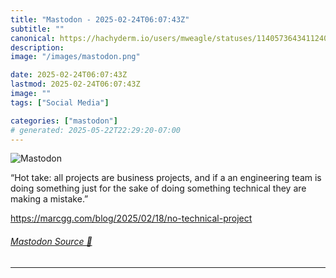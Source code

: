 ```yaml
---
title: "Mastodon - 2025-02-24T06:07:43Z"
subtitle: ""
canonical: https://hachyderm.io/users/mweagle/statuses/114057364341124000
description:
image: "/images/mastodon.png"

date: 2025-02-24T06:07:43Z
lastmod: 2025-02-24T06:07:43Z
image: ""
tags: ["Social Media"]

categories: ["mastodon"]
# generated: 2025-05-22T22:29:20-07:00
---
```

![Mastodon](/images/mastodon.png)

<p>“Hot take: all projects are business projects, and if a an engineering team is doing something just for the sake of doing something technical they are making a mistake.”</p><p><a href="https://marcgg.com/blog/2025/02/18/no-technical-project" target="_blank" rel="nofollow noopener noreferrer" translate="no"><span class="invisible">https://</span><span class="ellipsis">marcgg.com/blog/2025/02/18/no-</span><span class="invisible">technical-project</span></a></p>


###### [Mastodon Source 🐘](https://hachyderm.io/@mweagle/114057364341124000)

___
